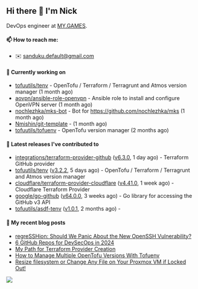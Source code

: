 ## Hi there 👋 I'm Nick

DevOps engineer at [MY.GAMES](https://my.games/).

#### 📫 How to reach me:

- ✉️ sanduku.default@gmail.com

#### 👷 Currently working on


- [tofuutils/tenv](https://github.com/tofuutils/tenv) - OpenTofu / Terraform / Terragrunt and Atmos version manager (1 month ago)
- [aovpn/ansible-role-openvpn](https://github.com/aovpn/ansible-role-openvpn) - Ansible role to install and configure OpenVPN server (1 month ago)
- [nochlezhka/mks-bot](https://github.com/nochlezhka/mks-bot) - Bot for https://github.com/nochlezhka/mks (1 month ago)
- [Nmishin/git-template](https://github.com/Nmishin/git-template) -  (1 month ago)
- [tofuutils/tofuenv](https://github.com/tofuutils/tofuenv) - OpenTofu version manager (2 months ago)

#### 🔭 Latest releases I've contributed to

- [integrations/terraform-provider-github](https://github.com/integrations/terraform-provider-github) ([v6.3.0](https://github.com/integrations/terraform-provider-github/releases/tag/v6.3.0), 1 day ago) - Terraform GitHub provider
- [tofuutils/tenv](https://github.com/tofuutils/tenv) ([v3.2.2](https://github.com/tofuutils/tenv/releases/tag/v3.2.2), 5 days ago) - OpenTofu / Terraform / Terragrunt and Atmos version manager
- [cloudflare/terraform-provider-cloudflare](https://github.com/cloudflare/terraform-provider-cloudflare) ([v4.41.0](https://github.com/cloudflare/terraform-provider-cloudflare/releases/tag/v4.41.0), 1 week ago) - Cloudflare Terraform Provider
- [google/go-github](https://github.com/google/go-github) ([v64.0.0](https://github.com/google/go-github/releases/tag/v64.0.0), 3 weeks ago) - Go library for accessing the GitHub v3 API
- [tofuutils/asdf-tenv](https://github.com/tofuutils/asdf-tenv) ([v1.0.1](https://github.com/tofuutils/asdf-tenv/releases/tag/v1.0.1), 2 months ago) - 

#### 📜 My recent blog posts
- [regreSSHion: Should We Panic About the New OpenSSH Vulnerability?](https://dzone.com/articles/what-is-the-regresshion-vulnerability)
- [6 GitHub Repos for DevSecOps in 2024](https://hackernoon.com/6-github-repos-for-devsecops-in-2024)
- [My Path for Terraform Provider Creation](https://hackernoon.com/my-path-for-terraform-provider-creation)
- [How to Manage Multiple OpenTofu Versions With Tofuenv](https://hackernoon.com/how-to-manage-multiple-opentofu-versions-with-tofuenv)
- [Resize filesystem or Change Any File on Your Proxmox VM if Locked Out!](https://hackernoon.com/resize-filesystem-or-change-any-file-on-your-proxmox-vm-if-locked-out)

![](https://komarev.com/ghpvc/?username=Nmishin&color=green)
